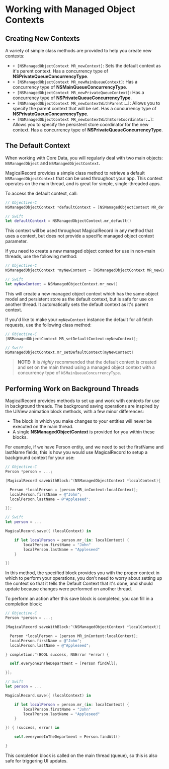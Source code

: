 # Working with Managed Object Contexts

## Creating New Contexts

A variety of simple class methods are provided to help you create new contexts:

- `+ [NSManagedObjectContext MR_newContext]`: Sets the default context as it's parent context. Has a concurrency type of **NSPrivateQueueConcurrencyType**.
- `+ [NSManagedObjectContext MR_newMainQueueContext]`: Has a concurrency type of **NSMainQueueConcurrencyType**.
- `+ [NSManagedObjectContext MR_newPrivateQueueContext]`: Has a concurrency type of **NSPrivateQueueConcurrencyType**.
- `+ [NSManagedObjectContext MR_newContextWithParent:…]`: Allows you to specify the parent context that will be set. Has a concurrency type of **NSPrivateQueueConcurrencyType**.
- `+ [NSManagedObjectContext MR_newContextWithStoreCoordinator:…]`: Allows you to specify the persistent store coordinator for the new context. Has a concurrency type of **NSPrivateQueueConcurrencyType**.

## The Default Context

When working with Core Data, you will regularly deal with two main objects: `NSManagedObject` and `NSManagedObjectContext`.

MagicalRecord provides a simple class method to retrieve a default `NSManagedObjectContext` that can be used throughout your app. This context operates on the main thread, and is great for simple, single-threaded apps.

To access the default context, call:

```objective-c
// Objective-C
NSManagedObjectContext *defaultContext = [NSManagedObjectContext MR_defaultContext];
```

```swift
// Swift
let defaultContext = NSManagedObjectContext.mr_default()
```

This context will be used throughout MagicalRecord in any method that uses a context, but does not provide a specific managed object context parameter.

If you need to create a new managed object context for use in non-main threads, use the following method:

```objective-c
// Objective-C
NSManagedObjectContext *myNewContext = [NSManagedObjectContext MR_newContext];
```

```swift
// Swift
let myNewContext = NSManagedObjectContext.mr_new()
```

This will create a new managed object context which has the same object model and persistent store as the default context, but is safe for use on another thread. It automatically sets the default context as it's parent context.

If you'd like to make your `myNewContext` instance the default for all fetch requests, use the following class method:

```objective-c
// Objective-C
[NSManagedObjectContext MR_setDefaultContext:myNewContext];
```

```swift
// Swift
NSManagedObjectContext.mr_setDefaultContext(myNewContext)
```

> **NOTE:** It is *highly* recommended that the default context is created and set on the main thread using a managed object context with a concurrency type of `NSMainQueueConcurrencyType`.


## Performing Work on Background Threads

MagicalRecord provides methods to set up and work with contexts for use in background threads. The background saving operations are inspired by the UIView animation block methods, with a few minor differences:

* The block in which you make changes to your entities will never be executed on the main thread.
* A single **NSManagedObjectContext** is provided for you within these blocks.

For example, if we have Person entity, and we need to set the firstName and lastName fields, this is how you would use MagicalRecord to setup a background context for your use:

```objective-c
// Objective-C
Person *person = ...;

[MagicalRecord saveWithBlock:^(NSManagedObjectContext *localContext){

  Person *localPerson = [person MR_inContext:localContext];
  localPerson.firstName = @"John";
  localPerson.lastName = @"Appleseed";

}];
```

```swift
// Swift
let person = ...

MagicalRecord.save({ (localContext) in

	if let localPerson = person.mr_(in: localContext) {
		localPerson.firstName = "John"
		localPerson.lastName = "Appleseed"
	}

})
```

In this method, the specified block provides you with the proper context in which to perform your operations, you don't need to worry about setting up the context so that it tells the Default Context that it's done, and should update because changes were performed on another thread.

To perform an action after this save block is completed, you can fill in a completion block:

```objective-c
// Objective-C
Person *person = ...;

[MagicalRecord saveWithBlock:^(NSManagedObjectContext *localContext){

  Person *localPerson = [person MR_inContext:localContext];
  localPerson.firstName = @"John";
  localPerson.lastName = @"Appleseed";

} completion:^(BOOL success, NSError *error) {

  self.everyoneInTheDepartment = [Person findAll];

}];
```

```swift
// Swift
let person = ...

MagicalRecord.save({ (localContext) in

	if let localPerson = person.mr_(in: localContext) {
		localPerson.firstName = "John"
		localPerson.lastName = "Appleseed"
	}

}) { (success, error) in

	self.everyoneInTheDepartment = Person.findAll()

}
```

This completion block is called on the main thread (queue), so this is also safe for triggering UI updates.
